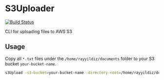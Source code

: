 # S3Uploader

[![Build Status](https://travis-ci.org/rayyildiz/s3Upload.svg?branch=master)](https://travis-ci.org/rayyildiz/s3Upload)

CLI for uploading files to AWS S3

## Usage

Copy all ```*.txt``` files under the ```/home/rayyildiz/documents``` folder to your S3 bucket ```your-bucket-name```.

```bash
s3Upload -s3-bucket=your-bucket-name -directory-root=/home/rayyildiz/documents -file-extension=txt
``` 